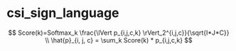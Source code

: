 # csi_sign_language

$$
Score(k)=Softmax_k \frac{\lVert p_{i,j,c,k} \rVert_2^{i,j,c}}{\sqrt{I*J*C}} \\
\hat{p}_{i, j, c} = \sum_k Score(k) * p_{i,j,c,k}
$$